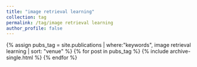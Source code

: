 ```yaml
---
title: "image retrieval learning"
collection: tag
permalink: /tag/image retrieval learning
author_profile: false
---
```

{% assign pubs_tag = site.publications | where:"keywords", image retrieval learning | sort: "venue" %}
{% for post in pubs_tag %}
  {% include archive-single.html %}
{% endfor %}